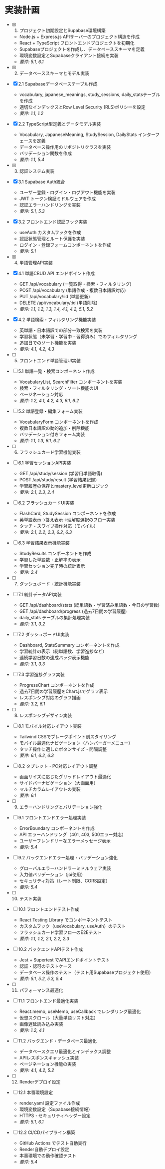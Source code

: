 # 実装計画

- [x] 1. プロジェクト初期設定とSupabase環境構築
  - Node.js + Express.js APIサーバーのプロジェクト構造を作成
  - React + TypeScript フロントエンドプロジェクトを初期化
  - Supabaseプロジェクトを作成し、データベーススキーマを定義
  - 環境変数設定とSupabaseクライアント接続を実装
  - _要件: 5.1, 6.1_

- [x] 2. データベーススキーマとモデル実装
- [x] 2.1 Supabaseデータベーステーブル作成
  - vocabulary, japanese_meanings, study_sessions, daily_statsテーブルを作成
  - 適切なインデックスとRow Level Security (RLS)ポリシーを設定
  - _要件: 1.1, 1.2_

- [x] 2.2 TypeScript型定義とデータモデル実装
  - Vocabulary, JapaneseMeaning, StudySession, DailyStats インターフェースを定義
  - データベース操作用のリポジトリクラスを実装
  - バリデーション関数を作成
  - _要件: 1.1, 5.4_

- [x] 3. 認証システム実装
- [x] 3.1 Supabase Auth統合
  - ユーザー登録・ログイン・ログアウト機能を実装
  - JWT トークン検証ミドルウェアを作成
  - 認証エラーハンドリングを実装
  - _要件: 5.1, 5.3_

- [x] 3.2 フロントエンド認証フック実装
  - useAuth カスタムフックを作成
  - 認証状態管理とルート保護を実装
  - ログイン・登録フォームコンポーネントを作成
  - _要件: 5.1_

- [x] 4. 単語管理API実装
- [x] 4.1 単語CRUD API エンドポイント作成
  - GET /api/vocabulary (一覧取得・検索・フィルタリング)
  - POST /api/vocabulary (単語作成・複数日本語訳対応)
  - PUT /api/vocabulary/:id (単語更新)
  - DELETE /api/vocabulary/:id (単語削除)
  - _要件: 1.1, 1.2, 1.3, 1.4, 4.1, 4.2, 5.1, 5.2_

- [x] 4.2 単語検索・フィルタリング機能実装
  - 英単語・日本語訳での部分一致検索を実装
  - 学習状態（未学習・学習中・習得済み）でのフィルタリング
  - 追加日でのソート機能を実装
  - _要件: 4.1, 4.2, 4.3_

- [ ] 5. フロントエンド単語管理UI実装
- [ ] 5.1 単語一覧・検索コンポーネント作成
  - VocabularyList, SearchFilter コンポーネントを実装
  - 検索・フィルタリング・ソート機能のUI
  - ページネーション対応
  - _要件: 1.2, 4.1, 4.2, 4.3, 6.1, 6.2_

- [ ] 5.2 単語登録・編集フォーム実装
  - VocabularyForm コンポーネントを作成
  - 複数日本語訳の動的追加・削除機能
  - バリデーション付きフォーム実装
  - _要件: 1.1, 1.3, 6.1, 6.2_

- [ ] 6. フラッシュカード学習機能実装
- [ ] 6.1 学習セッションAPI実装
  - GET /api/study/session (学習用単語取得)
  - POST /api/study/result (学習結果記録)
  - 学習履歴の保存とmastery_level更新ロジック
  - _要件: 2.1, 2.3, 2.4_

- [ ] 6.2 フラッシュカードUI実装
  - FlashCard, StudySession コンポーネントを作成
  - 英単語表示→答え表示→理解度選択のフロー実装
  - タッチ・スワイプ操作対応（モバイル）
  - _要件: 2.1, 2.2, 2.3, 6.2, 6.3_

- [ ] 6.3 学習結果表示機能実装
  - StudyResults コンポーネントを作成
  - 学習した単語数・正解率の表示
  - 学習セッション完了時の統計表示
  - _要件: 2.4_

- [ ] 7. ダッシュボード・統計機能実装
- [ ] 7.1 統計データAPI実装
  - GET /api/dashboard/stats (総単語数・学習済み単語数・今日の学習数)
  - GET /api/dashboard/progress (過去7日間の学習履歴)
  - daily_stats テーブルの集計処理実装
  - _要件: 3.1, 3.2_

- [ ] 7.2 ダッシュボードUI実装
  - Dashboard, StatsSummary コンポーネントを作成
  - 学習統計の表示（総単語数、学習進捗など）
  - 連続学習日数の達成バッジ表示機能
  - _要件: 3.1, 3.3_

- [ ] 7.3 学習進捗グラフ実装
  - ProgressChart コンポーネントを作成
  - 過去7日間の学習履歴をChart.jsでグラフ表示
  - レスポンシブ対応のグラフ描画
  - _要件: 3.2, 6.1_

- [ ] 8. レスポンシブデザイン実装
- [ ] 8.1 モバイル対応レイアウト実装
  - Tailwind CSSでブレークポイント別スタイリング
  - モバイル最適化ナビゲーション（ハンバーガーメニュー）
  - タッチ操作に適したボタンサイズ・間隔調整
  - _要件: 6.1, 6.2, 6.3_

- [ ] 8.2 タブレット・PC対応レイアウト調整
  - 画面サイズに応じたグリッドレイアウト最適化
  - サイドバーナビゲーション（大画面用）
  - マルチカラムレイアウトの実装
  - _要件: 6.1_

- [ ] 9. エラーハンドリングとバリデーション強化
- [ ] 9.1 フロントエンドエラー処理実装
  - ErrorBoundary コンポーネントを作成
  - API エラーハンドリング（401, 403, 500エラー対応）
  - ユーザーフレンドリーなエラーメッセージ表示
  - _要件: 5.4_

- [ ] 9.2 バックエンドエラー処理・バリデーション強化
  - グローバルエラーハンドラーミドルウェア実装
  - 入力値バリデーション（joi使用）
  - セキュリティ対策（レート制限、CORS設定）
  - _要件: 5.4_

- [ ] 10. テスト実装
- [ ] 10.1 フロントエンドテスト作成
  - React Testing Library でコンポーネントテスト
  - カスタムフック（useVocabulary, useAuth）のテスト
  - フラッシュカード学習フローのE2Eテスト
  - _要件: 1.1, 1.2, 2.1, 2.2, 2.3_

- [ ] 10.2 バックエンドAPIテスト作成
  - Jest + Supertest でAPIエンドポイントテスト
  - 認証・認可のテストケース
  - データベース操作のテスト（テスト用Supabaseプロジェクト使用）
  - _要件: 5.1, 5.2, 5.3, 5.4_

- [ ] 11. パフォーマンス最適化
- [ ] 11.1 フロントエンド最適化実装
  - React.memo, useMemo, useCallback でレンダリング最適化
  - 仮想スクロール（大量単語リスト対応）
  - 画像遅延読み込み実装
  - _要件: 1.2, 4.1_

- [ ] 11.2 バックエンド・データベース最適化
  - データベースクエリ最適化とインデックス調整
  - APIレスポンスキャッシュ実装
  - ページネーション機能の実装
  - _要件: 4.1, 4.2, 5.2_

- [ ] 12. Renderデプロイ設定
- [ ] 12.1 本番環境設定
  - render.yaml 設定ファイル作成
  - 環境変数設定（Supabase接続情報）
  - HTTPS・セキュリティヘッダー設定
  - _要件: 5.1, 6.1_

- [ ] 12.2 CI/CDパイプライン構築
  - GitHub Actions でテスト自動実行
  - Render自動デプロイ設定
  - 本番環境での動作確認テスト
  - _要件: 5.4_
